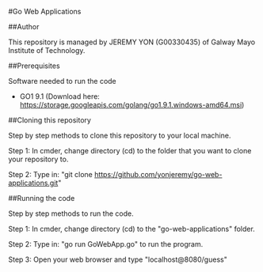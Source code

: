 #Go Web Applications

##Author

This repository is managed by JEREMY YON (G00330435) of Galway Mayo Institute of Technology.

##Prerequisites

Software needed to run the code

- GO1 9.1 (Download here: https://storage.googleapis.com/golang/go1.9.1.windows-amd64.msi)

##Cloning this repository

Step by step methods to clone this repository to your local machine.

Step 1: In cmder, change directory (cd) to the folder that you want to clone your repository to.

Step 2: Type in: "git clone https://github.com/yonjeremy/go-web-applications.git"

##Running the code

Step by step methods to run the code.

Step 1: In cmder, change directory (cd) to the "go-web-applications" folder.

Step 2: Type in: "go run GoWebApp.go" to run the  program.

Step 3: Open your web browser and type "localhost@8080/guess"

